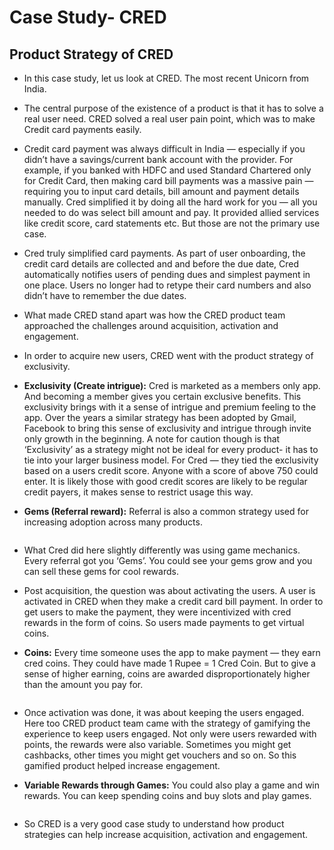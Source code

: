 # Case Study- CRED

 
## Product Strategy of CRED

 
- In this case study, let us look at CRED. The most recent Unicorn from India.

 
- The central purpose of the existence of a product is that it has to solve a real user need. CRED solved a real user pain point, which was to make Credit card payments easily.

 
- Credit card payment was always difficult in India — especially if you didn’t have a savings/current bank account with the provider. For example, if you banked with HDFC and used Standard Chartered only for Credit Card, then making card bill payments was a massive pain — requiring you to input card details, bill amount and payment details manually. Cred simplified it by doing all the hard work for you — all you needed to do was select bill amount and pay. It provided allied services like credit score, card statements etc. But those are not the primary use case.

 
- Cred truly simplified card payments. As part of user onboarding, the credit card details are collected and and before the due date, Cred automatically notifies users of pending dues and simplest payment in one place. Users no longer had to retype their card numbers and also didn’t have to remember the due dates.

 
- What made CRED stand apart was how the CRED product team approached the challenges around acquisition, activation and engagement.

 
- In order to acquire new users, CRED went with the product strategy of exclusivity.

 
- **Exclusivity (Create intrigue):** Cred is marketed as a members only app. And becoming a member gives you certain exclusive benefits. This exclusivity brings with it a sense of intrigue and premium feeling to the app. Over the years a similar strategy has been adopted by Gmail, Facebook to bring this sense of exclusivity and intrigue through invite only growth in the beginning. A note for caution though is that ‘Exclusivity’ as a strategy might not be ideal for every product- it has to tie into your larger business model. For Cred — they tied the exclusivity based on a users credit score. Anyone with a score of above 750 could enter. It is likely those with good credit scores are likely to be regular credit payers, it makes sense to restrict usage this way.

 
 
- **Gems (Referral reward):** Referral is also a common strategy used for increasing adoption across many products.


 <image>


 - What Cred did here slightly differently was using game mechanics. Every referral got you ‘Gems’. You could see your gems grow and you can sell these gems for cool rewards.

 
- Post acquisition, the question was about activating the users. A user is activated in CRED when they make a credit card bill payment. In order to get users to make the payment, they were incentivized with cred rewards in the form of coins. So users made payments to get virtual coins.

 
- **Coins:** Every time someone uses the app to make payment — they earn cred coins. They could have made 1 Rupee = 1 Cred Coin. But to give a sense of higher earning, coins are awarded disproportionately higher than the amount you pay for.


<image>


- Once activation was done, it was about keeping the users engaged. Here too CRED product team came with the strategy of gamifying the experience to keep users engaged. Not only were users rewarded with points, the rewards were also variable. Sometimes you might get cashbacks, other times you might get vouchers and so on. So this gamified product helped increase engagement.

 
- **Variable Rewards through Games:** You could also play a game and win rewards. You can keep spending coins and buy slots and play games.


<image>


- So CRED is a very good case study to understand how product strategies can help increase acquisition, activation and engagement.

